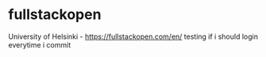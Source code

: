 # fullstackopen
University of Helsinki  - https://fullstackopen.com/en/ 
testing if i should login everytime i commit


